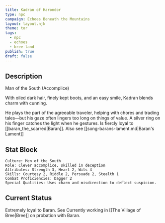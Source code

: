 ```yaml
---
title: Kadran of Harondor
type: npc
campaign: Echoes Beneath the Mountains
layout: layout.njk
theme: tor
tags:
  - npc
  - echoes
  - bree-land
publish: true
draft: false
---
```


## Description
Man of the South (Accomplice)
<p class="dropcap">With oiled dark hair, finely kept boots, and an easy smile, Kadran blends charm with cunning.<p/> He plays the part of the agreeable traveler, helping with chores and trading tales—but his gaze often lingers too long on things of value. A silver ring on his finger catches the light when he gestures. Is fiercly loyal to [[baran_the_scarred|Baran]]. Also see [[song-barans-lament.md|Baran's Lament]]

## Stat Block

```
Culture: Men of the South
Role: Clever accomplice, skilled in deception
Attributes: Strength 3, Heart 2, Wits 4
Skills: Courtesy 2, Riddle 2, Persuade 2, Stealth 1
Combat Proficiencies: Dagger 2
Special Qualities: Uses charm and misdirection to deflect suspicion.
```

## Current Status
Extremely loyal to Baran. See Currently working in [[The Village of Bree|Bree]] on probation with Baran.